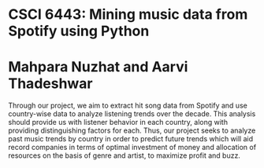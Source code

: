 # CSCI 6443: Mining music data from Spotify using Python
# Mahpara Nuzhat and Aarvi Thadeshwar

Through our project, we aim to extract hit song data from Spotify and use country-wise data to 
analyze listening trends over the decade. This analysis should provide us with listener behavior 
in each country, along with providing distinguishing factors for each. Thus, our project seeks
to analyze past music trends by country in order to predict future trends which will aid record 
companies in terms of optimal investment of money and allocation of resources on the basis of 
genre and artist, to maximize profit and buzz.
